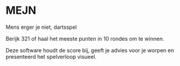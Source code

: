 MEJN
====

Mens erger je niet, dartsspel

Berijk 321 of haal het meeste punten in 10 rondes om te winnen.

Deze software houdt de score bij, geeft je advies voor je worpen en presenteerd het spelverloop visueel.
